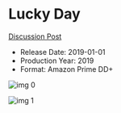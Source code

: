 # Lucky Day

[Discussion Post](https://www.avsforum.com/threads/bass-eq-for-filtered-movies.2995212/post-58681832)

* Release Date: 2019-01-01
* Production Year: 2019
* Format: Amazon Prime DD+

![img 0](https://i.imgur.com/xxoW88a.jpg)

![img 1](https://i.imgur.com/HHl06TD.png)

